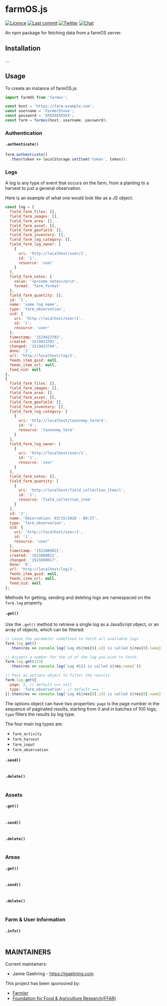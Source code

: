 # farmOS.js

[![Licence](https://img.shields.io/badge/Licence-GPL%203.0-blue.svg)](https://opensource.org/licenses/GPL-3.0/)
[![Last commit](https://img.shields.io/github/last-commit/farmOS/farmOS.js.svg?style=flat)](https://github.com/farmOS/farmOS-client/commits)
[![Twitter](https://img.shields.io/twitter/follow/farmOSorg.svg?label=%40farmOSorg&style=flat)](https://twitter.com/farmOSorg)
[![Chat](https://img.shields.io/matrix/farmOS:matrix.org.svg)](https://riot.im/app/#/room/#farmOS:matrix.org)

An npm package for fetching data from a farmOS server.

## Installation
...

## Usage

To create an instance of farmOS.js:

```js
import farmOS from 'farmos';

const host = 'https://farm.example.com';
const username = 'FarmerSteve';
const password = 'XXXXXXXXXXX';
const farm = farmos(host, username, password);
```

### Authentication
#### `.authenticate()`
```js
farm.authenticate()
  .then(token => localStorage.setItem('token', token));
```

### Logs

A log is any type of event that occurs on the farm, from a planting to a harvest to just a general observation.

Here is an example of what one would look like as a JS object:
```js
const log = {
  field_farm_files: [],
  field_farm_images: [],
  field_farm_area: [],
  field_farm_asset: [],
  field_farm_geofield: [],
  field_farm_inventory: [],
  field_farm_log_category: [],
  field_farm_log_owner: [
    {
      uri: 'http://localhost/user/1',
      id: '1',
      resource: 'user'
    }
  ],
  field_farm_notes: {
    value: '<p>some notes</p>\n',
    format: 'farm_format'
  },
  field_farm_quantity: [],
  id: '1',
  name: 'some log name',
  type: 'farm_observation',
  uid: {
    uri: 'http://localhost/user/1',
    id: '1',
    resource: 'user'
  },
  timestamp: '1519423702',
  created: '1519423702',
  changed: '1519423744',
  done: '1',
  url: 'http://localhost/log/1',
  feeds_item_guid: null,
  feeds_item_url: null,
  feed_nid: null
},
{
  field_farm_files: [],
  field_farm_images: [],
  field_farm_area: [],
  field_farm_asset: [],
  field_farm_geofield: [],
  field_farm_inventory: [],
  field_farm_log_category: [
    {
      uri: 'http://localhost/taxonomy_term/4',
      id: '4',
      resource: 'taxonomy_term'
    }
  ],
  field_farm_log_owner: [
    {
      uri: 'http://localhost/user/1',
      id: '1',
      resource: 'user'
    }
  ],
  field_farm_notes: [],
  field_farm_quantity: [
    {
      uri: 'http://localhost/field_collection_item/1',
      id: '1',
      resource: 'field_collection_item'
    }
  ],
  id: '2',
  name: 'Observation: 03/15/2018 - 00:57',
  type: 'farm_observation',
  uid: {
    uri: 'http://localhost/user/1',
    id: '1',
    resource: 'user'
  },
  timestamp: '1521089821',
  created: '1521089821',
  changed: '1521090017',
  done: '0',
  url: 'http://localhost/log/2',
  feeds_item_guid: null,
  feeds_item_url: null,
  feed_nid: null
};
```

Methods for getting, sending and deleting logs are namespaced on the `farm.log` property.

#### `.get()`
Use the `.get()` method to retrieve a single log as a JavaScript object, or an array of objects, which can be filtered:
```js
// Leave the parameter undefined to fetch all available logs
farm.log.get()
  .then(res => console.log(`Log #${res[0].id} is called ${res[0].name}`))

// Accepts a number for the id of the log you wish to fetch
farm.log.get(123)
  .then(res => console.log(`Log #123 is called ${res.name}`))

// Pass an options object to filter the results
farm.log.get({
  page: 2, // default === null
  type: 'farm_observation', // default === ''
}).then(res => console.log(`Log #${res[0].id} is called ${res[0].name}`))

```
The options object can have two properties: `page` is the page number in the sequence of paginated results, starting from 0 and in batches of 100 logs; `type` filters the results by log type.

The four main log types are:
- `farm_activity`
- `farm_harvest`
- `farm_input`
- `farm_observation`

#### `.send()`
```js
```

#### `.delete()`
```js
```


### Assets
#### `.get()`
```js
```
#### `.send()`
```js
```
#### `.delete()`
```js
```


### Areas
#### `.get()`
```js
```
#### `.send()`
```js
```
#### `.delete()`
```js
```


### Farm & User Information
#### `.info()`
```js
```


## MAINTAINERS

Current maintainers:
 * Jamie Gaehring - https://jgaehring.com

This project has been sponsored by:
 * [Farmier](http://farmier.com)
 * [Foundation for Food & Agriculture Research(FFAR)](https://foundationfar.org/)
